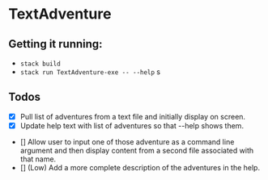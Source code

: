 # TextAdventure

## Getting it running:

- `stack build`
- `stack run TextAdventure-exe -- --help`
s
## Todos

- [x] Pull list of adventures from a text file and initially display on screen.
- [x] Update help text with list of adventures so that --help shows them.
- [] Allow user to input one of those adventure as a command line argument and then display content from a second file associated with that name.
- [] (Low) Add a more complete description of the adventures in the help.

